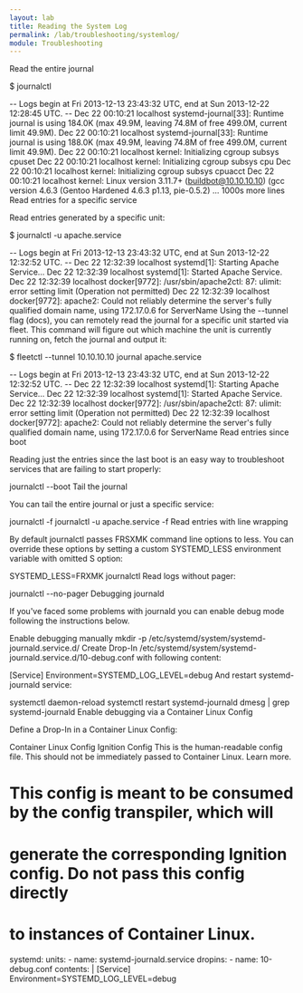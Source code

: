 ```yaml
---
layout: lab
title: Reading the System Log
permalink: /lab/troubleshooting/systemlog/
module: Troubleshooting
---
```



Read the entire journal

$ journalctl

-- Logs begin at Fri 2013-12-13 23:43:32 UTC, end at Sun 2013-12-22 12:28:45 UTC. --
Dec 22 00:10:21 localhost systemd-journal[33]: Runtime journal is using 184.0K (max 49.9M, leaving 74.8M of free 499.0M, current limit 49.9M).
Dec 22 00:10:21 localhost systemd-journal[33]: Runtime journal is using 188.0K (max 49.9M, leaving 74.8M of free 499.0M, current limit 49.9M).
Dec 22 00:10:21 localhost kernel: Initializing cgroup subsys cpuset
Dec 22 00:10:21 localhost kernel: Initializing cgroup subsys cpu
Dec 22 00:10:21 localhost kernel: Initializing cgroup subsys cpuacct
Dec 22 00:10:21 localhost kernel: Linux version 3.11.7+ (buildbot@10.10.10.10) (gcc version 4.6.3 (Gentoo Hardened 4.6.3 p1.13, pie-0.5.2)
...
1000s more lines
Read entries for a specific service

Read entries generated by a specific unit:

$ journalctl -u apache.service

-- Logs begin at Fri 2013-12-13 23:43:32 UTC, end at Sun 2013-12-22 12:32:52 UTC. --
Dec 22 12:32:39 localhost systemd[1]: Starting Apache Service...
Dec 22 12:32:39 localhost systemd[1]: Started Apache Service.
Dec 22 12:32:39 localhost docker[9772]: /usr/sbin/apache2ctl: 87: ulimit: error setting limit (Operation not permitted)
Dec 22 12:32:39 localhost docker[9772]: apache2: Could not reliably determine the server's fully qualified domain name, using 172.17.0.6 for ServerName
Using the --tunnel flag (docs), you can remotely read the journal for a specific unit started via fleet. This command will figure out which machine the unit is currently running on, fetch the journal and output it:

$ fleetctl --tunnel 10.10.10.10 journal apache.service

-- Logs begin at Fri 2013-12-13 23:43:32 UTC, end at Sun 2013-12-22 12:32:52 UTC. --
Dec 22 12:32:39 localhost systemd[1]: Starting Apache Service...
Dec 22 12:32:39 localhost systemd[1]: Started Apache Service.
Dec 22 12:32:39 localhost docker[9772]: /usr/sbin/apache2ctl: 87: ulimit: error setting limit (Operation not permitted)
Dec 22 12:32:39 localhost docker[9772]: apache2: Could not reliably determine the server's fully qualified domain name, using 172.17.0.6 for ServerName
Read entries since boot

Reading just the entries since the last boot is an easy way to troubleshoot services that are failing to start properly:

journalctl --boot
Tail the journal

You can tail the entire journal or just a specific service:

journalctl -f
journalctl -u apache.service -f
Read entries with line wrapping

By default journalctl passes FRSXMK command line options to less. You can override these options by setting a custom SYSTEMD_LESS environment variable with omitted S option:

SYSTEMD_LESS=FRXMK journalctl
Read logs without pager:

journalctl --no-pager
Debugging journald

If you've faced some problems with journald you can enable debug mode following the instructions below.

Enable debugging manually
mkdir -p /etc/systemd/system/systemd-journald.service.d/
Create Drop-In /etc/systemd/system/systemd-journald.service.d/10-debug.conf with following content:

[Service]
Environment=SYSTEMD_LOG_LEVEL=debug
And restart systemd-journald service:

systemctl daemon-reload
systemctl restart systemd-journald
dmesg | grep systemd-journald
Enable debugging via a Container Linux Config

Define a Drop-In in a Container Linux Config:

Container Linux Config
Ignition Config
This is the human-readable config file. This should not be immediately passed to Container Linux. Learn more.
# This config is meant to be consumed by the config transpiler, which will
# generate the corresponding Ignition config. Do not pass this config directly
# to instances of Container Linux.

systemd:
  units:
    - name: systemd-journald.service
      dropins:
        - name: 10-debug.conf
          contents: |
            [Service]
            Environment=SYSTEMD_LOG_LEVEL=debug